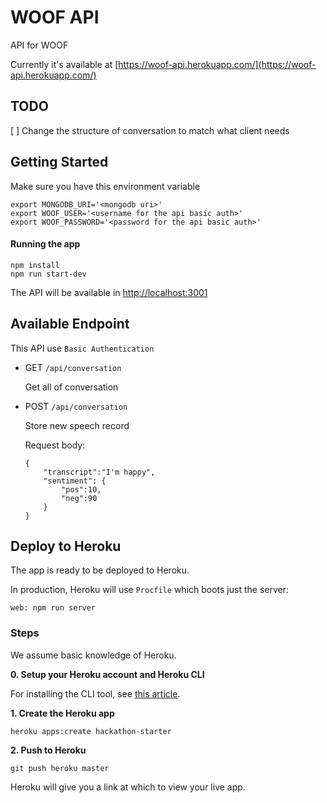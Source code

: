 WOOF API
===========================
API for WOOF

Currently it's available at [https://woof-api.herokuapp.com/](https://woof-api.herokuapp.com/)

TODO
----
 [  ] Change the structure of conversation to match what client needs 

Getting Started
---------------
Make sure you have this environment variable

```
export MONGODB_URI='<mongodb uri>'
export WOOF_USER='<username for the api basic auth>'
export WOOF_PASSWORD='<password for the api basic auth>'
```

#### Running the app
```
npm install
npm run start-dev
```

The API will be available in [http://localhost:3001](http://localhost:3001)

Available Endpoint
------------------

This API use `Basic Authentication`

* GET `/api/conversation`

    Get all of conversation

* POST `/api/conversation`

    Store new speech record

    Request body:
    ```
    {
        "transcript":"I'm happy",
        "sentiment": {
            "pos":10,
            "neg":90
        }
    }
    ```

Deploy to Heroku
-----------------
The app is ready to be deployed to Heroku.

In production, Heroku will use `Procfile` which boots just the server:

```
web: npm run server
```

### Steps

We assume basic knowledge of Heroku.

**0. Setup your Heroku account and Heroku CLI**

For installing the CLI tool, see [this article](https://devcenter.heroku.com/articles/heroku-command-line).

**1. Create the Heroku app**

```
heroku apps:create hackathon-starter
```

**2. Push to Heroku**

```
git push heroku master
```

Heroku will give you a link at which to view your live app.